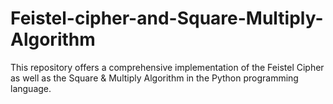 # Feistel-cipher-and-Square-Multiply-Algorithm
This repository offers a comprehensive implementation of the Feistel Cipher as well as the Square &amp; Multiply Algorithm in the Python programming language.
